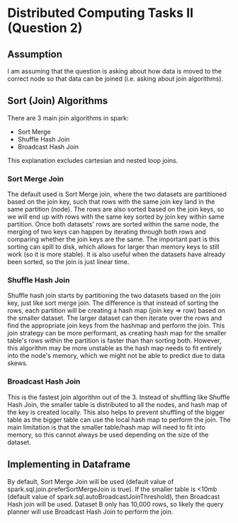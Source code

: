 # Distributed Computing Tasks II (Question 2)

## Assumption

I am assuming that the question is asking about how data is moved to the correct node 
so that data can be joined (i.e. asking about join algorithms).

## Sort (Join) Algorithms

There are 3 main join algorithms in spark:
- Sort Merge
- Shuffle Hash Join
- Broadcast Hash Join

This explanation excludes cartesian and nested loop joins.

### Sort Merge Join

The default used is Sort Merge join, where the two datasets are partitioned
based on the join key, such that rows with the same join key land in the same partition (node).
The rows are also sorted based on the join keys, so we will end up with
rows with the same key sorted by join key within same partition. 
Once both datasets' rows are sorted within the same node, the merging of two keys can happen
by iterating through both rows and comparing whether the join keys are the same.
The important part is this sorting can spill to disk, which allows for larger than memory
keys to still work (so it is more stable).
It is also useful when the datasets have already been sorted, so the join is just linear time.


### Shuffle Hash Join

Shuffle hash join starts by partitioning the two datasets based on the join key,
just like sort merge join.
The difference is that instead of sorting the rows, each partition will be
creating a hash map (join key => row) based on the smaller dataset. 
The larger dataset can then iterate over the rows and find the appropriate join keys 
from the hashmap and perform the join.
This join strategy can be more performant, as creating hash map for the smaller table's rows
within the partition is faster than than sorting both.
However, this algorithm may be more unstable as the hash map needs to fit entirely
into the node's memory, which we might not be able to predict due to data skews.

### Broadcast Hash Join

This is the fastest join algorithm out of the 3. Instead of shuffling like Shuffle Hash Join,
the smaller table is distributed to all the nodes, and hash map of the key is created locally.
This also helps to prevent shuffling of the bigger table as the bigger table can use the local
hash map to perform the join.
The main limitation is that the smaller table/hash map will need to fit into memory, so this
cannot always be used depending on the size of the dataset.

## Implementing in Dataframe

By default, Sort Merge Join will be used (default value of spark.sql.join.preferSortMergeJoin is true).
If the smaller table is <10mb (default value of spark.sql.autoBroadcastJoinThreshold), then Broadcast Hash join will be used.
Dataset B only has 10,000 rows, so likely the query planner will use Broadcast Hash Join to perform the join.
